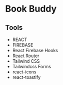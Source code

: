 # Book Buddy

## Tools

- REACT
- FIREBASE
- React Firebase Hooks
- React Router
- Tailwind CSS
- Tailwindcss Forms
- react-icons
- react-toastify
